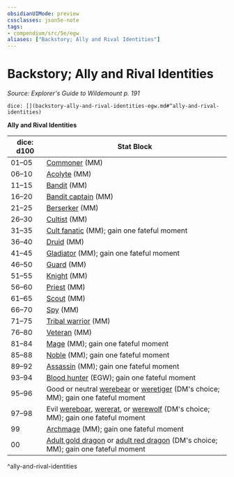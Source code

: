 ```yaml
---
obsidianUIMode: preview
cssclasses: json5e-note
tags:
- compendium/src/5e/egw
aliases: ["Backstory; Ally and Rival Identities"]
---
```

# Backstory; Ally and Rival Identities
*Source: Explorer's Guide to Wildemount p. 191* 

`dice: [](backstory-ally-and-rival-identities-egw.md#^ally-and-rival-identities)`

**Ally and Rival Identities**

| dice: d100 | Stat Block |
|------------|------------|
| 01–05 | [Commoner](/compendium/bestiary/humanoid/commoner.md) (MM) |
| 06–10 | [Acolyte](/compendium/bestiary/humanoid/acolyte.md) (MM) |
| 11–15 | [Bandit](/compendium/bestiary/humanoid/bandit.md) (MM) |
| 16–20 | [Bandit captain](/compendium/bestiary/humanoid/bandit-captain.md) (MM) |
| 21–25 | [Berserker](/compendium/bestiary/humanoid/berserker.md) (MM) |
| 26–30 | [Cultist](/compendium/bestiary/humanoid/cultist.md) (MM) |
| 31–35 | [Cult fanatic](/compendium/bestiary/humanoid/cult-fanatic.md) (MM); gain one fateful moment |
| 36–40 | [Druid](/compendium/bestiary/humanoid/druid.md) (MM) |
| 41–45 | [Gladiator](/compendium/bestiary/humanoid/gladiator.md) (MM); gain one fateful moment |
| 46–50 | [Guard](/compendium/bestiary/humanoid/guard.md) (MM) |
| 51–55 | [Knight](/compendium/bestiary/humanoid/knight.md) (MM) |
| 56–60 | [Priest](/compendium/bestiary/humanoid/priest.md) (MM) |
| 61–65 | [Scout](/compendium/bestiary/humanoid/scout.md) (MM) |
| 66–70 | [Spy](/compendium/bestiary/humanoid/spy.md) (MM) |
| 71–75 | [Tribal warrior](/compendium/bestiary/humanoid/tribal-warrior.md) (MM) |
| 76–80 | [Veteran](/compendium/bestiary/humanoid/veteran.md) (MM) |
| 81–84 | [Mage](/compendium/bestiary/humanoid/mage.md) (MM); gain one fateful moment |
| 85–88 | [Noble](/compendium/bestiary/humanoid/noble.md) (MM); gain one fateful moment |
| 89–92 | [Assassin](/compendium/bestiary/humanoid/assassin.md) (MM); gain one fateful moment |
| 93–94 | [Blood hunter](/compendium/bestiary/humanoid/blood-hunter-egw.md) (EGW); gain one fateful moment |
| 95–96 | Good or neutral [werebear](/compendium/bestiary/humanoid/werebear.md) or [weretiger](/compendium/bestiary/humanoid/weretiger.md) (DM's choice; MM); gain one fateful moment |
| 97–98 | Evil [wereboar](/compendium/bestiary/humanoid/wereboar.md), [wererat](/compendium/bestiary/humanoid/wererat.md), or [werewolf](/compendium/bestiary/humanoid/werewolf.md) (DM's choice; MM); gain one fateful moment |
| 99 | [Archmage](/compendium/bestiary/humanoid/archmage.md) (MM); gain one fateful moment |
| 00 | [Adult gold dragon](/compendium/bestiary/dragon/adult-gold-dragon.md) or [adult red dragon](/compendium/bestiary/dragon/adult-red-dragon.md) (DM's choice; MM); gain one fateful moment |
^ally-and-rival-identities
